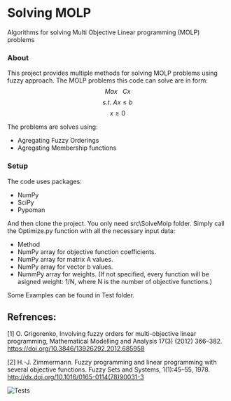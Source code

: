 # Solving MOLP
 Algorithms for solving Multi Objective Linear programming (MOLP) problems 


### About

This project provides multiple methods for solving MOLP problems using fuzzy approach. 
The MOLP problems this code can solve are in form: 
$$Max \ \ \ Cx$$
$$s.t. \ Ax \leq b$$
$$x \geq 0$$

The problems are solves using: 

* Agregating Fuzzy Orderings
* Agregating Membership functions 

### Setup

The code uses packages: 

* NumPy
* SciPy
* Pypoman 

And then clone the project. You only need src\SolveMolp folder. Simply call the Optimize.py function with all the necessary input data:

* Method 
* NumPy array for objective function coefficients.
* NumPy array for matrix A values.
* NumPy array for vector b values.
* NummPy array for weights. (If not specified, every function will be asigned weight: 1/N, where N is the number of objective functions.)

Some Examples can be found in Test folder. 

## Refrences: 

[1] O. Grigorenko, Involving fuzzy orders for multi-objective linear programming, Mathematical Modelling and Analysis 17(3) (2012) 366–382.
https://doi.org/10.3846/13926292.2012.685958 

[2] H.-J. Zimmermann. Fuzzy programming and linear programming with several objective functions. Fuzzy Sets and Systems, 1(1):45–55, 1978.
http://dx.doi.org/10.1016/0165-0114(78)90031-3


![Tests](https://github.com/maartinjshz/Solving-MOLP/actions/workflows/tests.yml/badge.svg)
